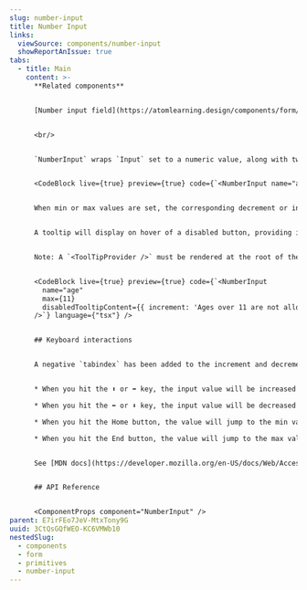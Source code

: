 ```yaml
---
slug: number-input
title: Number Input
links:
  viewSource: components/number-input
  showReportAnIssue: true
tabs:
  - title: Main
    content: >-
      **Related components**


      [Number input field](https://atomlearning.design/components/form/fields/number-input-field)


      <br/>


      `NumberInput` wraps `Input` set to a numeric value, along with two `ActionIcon` buttons for decrementing and incrementing the value.


      <CodeBlock live={true} preview={true} code={`<NumberInput name="age" />`} language={"tsx"} />


      When min or max values are set, the corresponding decrement or increment button will become disabled when the min/max values are reached. By default, min is set to 0.


      A tooltip will display on hover of a disabled button, providing information on why the button is disabled. To override the default tooltip content, pass in a `disabledTooltipContent` object.


      Note: A `<ToolTipProvider />` must be rendered at the root of the app for this to work.


      <CodeBlock live={true} preview={true} code={`<NumberInput
        name="age"
        max={11}
        disabledTooltipContent={{ increment: 'Ages over 11 are not allowed' }}
      />`} language={"tsx"} />


      ## Keyboard interactions


      A negative `tabindex` has been added to the increment and decrement buttons to remove them from the default tabbing order. Instead, users can use the below keys to interact with the component.


      * When you hit the ⬆️ or ➡️ key, the input value will be increased by step.

      * When you hit the ⬅️ or ⬇️ key, the input value will be decreased by step.

      * When you hit the Home button, the value will jump to the min value.

      * When you hit the End button, the value will jump to the max value.


      See [MDN docs](https://developer.mozilla.org/en-US/docs/Web/Accessibility/ARIA/Roles/spinbutton_role#keyboard_interactions) for more information on accessibility.


      ## API Reference


      <ComponentProps component="NumberInput" />
parent: E7irFEo7JeV-MtxTony9G
uuid: 3CtQsGQfWEO-KC6VMWb10
nestedSlug:
  - components
  - form
  - primitives
  - number-input
---
```

